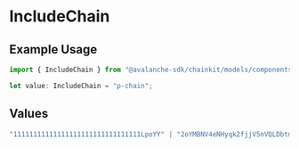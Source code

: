 # IncludeChain

## Example Usage

```typescript
import { IncludeChain } from "@avalanche-sdk/chainkit/models/components";

let value: IncludeChain = "p-chain";
```

## Values

```typescript
"11111111111111111111111111111111LpoYY" | "2oYMBNV4eNHyqk2fjjV5nVQLDbtmNJzq5s3qs3Lo6ftnC6FByM" | "2JVSBoinj9C2J33VntvzYtVJNZdN2NKiwwKjcumHUWEb5DbBrm" | "2q9e4r6Mu3U68nU1fYjgbR6JvwrRx36CohpAX5UQxse55x1Q5" | "yH8D7ThNJkxmtkuv2jgBa4P1Rn3Qpr4pPr7QYNfcdoS6k6HWp" | "p-chain" | "x-chain" | "c-chain"
```